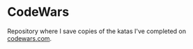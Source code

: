 # CodeWars
Repository where I save copies of the katas I've completed on [codewars.com](https://www.codewars.com/).
